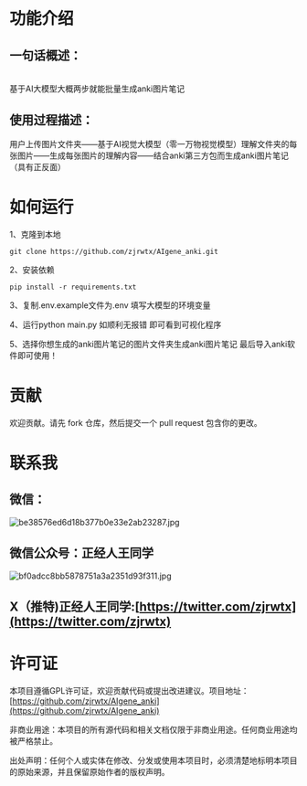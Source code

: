 <a name="j9n9A"></a>
# 功能介绍
<a name="DZQgZ"></a>
## 一句话概述：
<br />基于AI大模型大概两步就能批量生成anki图片笔记

<a name="Fiblm"></a>
## 使用过程描述：

用户上传图片文件夹——基于AI视觉大模型（零一万物视觉模型）理解文件夹的每张图片——生成每张图片的理解内容——结合anki第三方包而生成anki图片笔记（具有正反面）


<a name="qJAeC"></a>
# 如何运行

1、克隆到本地
```git
git clone https://github.com/zjrwtx/AIgene_anki.git
```


2、安装依赖
```git
pip install -r requirements.txt
```

3、复制.env.example文件为.env 填写大模型的环境变量

4、运行python main.py 如顺利无报错 即可看到可视化程序

5、选择你想生成的anki图片笔记的图片文件夹生成anki图片笔记 最后导入anki软件即可使用！


<a name="IJskk"></a>
# 贡献
欢迎贡献。请先 fork 仓库，然后提交一个 pull request 包含你的更改。

<a name="Pmx73"></a>
# 联系我
<a name="JJrxw"></a>
## 微信：
![be38576ed6d18b377b0e33e2ab23287.jpg](https://cdn.nlark.com/yuque/0/2024/jpeg/22859856/1713801106282-084526ce-0fd6-4d96-abd2-d09fc753c44f.jpeg#averageHue=%23526676&clientId=u7b5f5d88-e731-4&from=paste&height=133&id=u07ace908&originHeight=1296&originWidth=950&originalType=binary&ratio=1.5&rotation=0&showTitle=false&size=126795&status=done&style=none&taskId=u84aaf0d3-76b9-48cc-a852-03b84990e1f&title=&width=97.33334350585938)
<a name="fnnsF"></a>
## 微信公众号：正经人王同学
![bf0adcc8bb5878751a3a2351d93f311.jpg](https://cdn.nlark.com/yuque/0/2024/jpeg/22859856/1713801561819-9d19cb9a-1233-4295-ad90-56042bbabd3c.jpeg#averageHue=%23a2a1a0&clientId=u7b5f5d88-e731-4&from=paste&height=172&id=u329dbc86&originHeight=430&originWidth=430&originalType=binary&ratio=1.5&rotation=0&showTitle=false&size=40862&status=done&style=none&taskId=u7551bc0b-a19a-4ff7-8b6e-1c0d27b3ae1&title=&width=171.66668701171875)
<a name="G3YLX"></a>
## X（推特)正经人王同学:[https://twitter.com/zjrwtx](https://twitter.com/zjrwtx)
<a name="YcYIy"></a>
# 许可证
本项目遵循GPL许可证，欢迎贡献代码或提出改进建议。项目地址：[https://github.com/zjrwtx/AIgene_anki](https://github.com/zjrwtx/AIgene_anki)

非商业用途：本项目的所有源代码和相关文档仅限于非商业用途。任何商业用途均被严格禁止。

出处声明：任何个人或实体在修改、分发或使用本项目时，必须清楚地标明本项目的原始来源，并且保留原始作者的版权声明。
